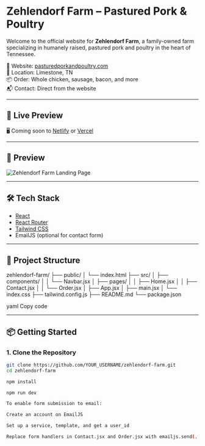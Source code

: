 # Zehlendorf Farm – Pastured Pork & Poultry

Welcome to the official website for **Zehlendorf Farm**, a family-owned farm specializing in humanely raised, pastured pork and poultry in the heart of Tennessee.

🌱 Website: [pasturedporkandpoultry.com](https://pasturedporkandpoultry.com)  
📍 Location: Limestone, TN  
📦 Order: Whole chicken, sausage, bacon, and more  
📬 Contact: Direct from the website

---

## 🚀 Live Preview

🖥️ Coming soon to [Netlify](https://netlify.com) or [Vercel](https://vercel.com)

---

## 📸 Preview

![Zehlendorf Farm Landing Page](./public/screenshot.jpg) <!-- Add a screenshot if available -->

---

## 🛠 Tech Stack

- [React](https://reactjs.org/)
- [React Router](https://reactrouter.com/)
- [Tailwind CSS](https://tailwindcss.com/)
- EmailJS (optional for contact form)

---

## 📂 Project Structure

zehlendorf-farm/
├── public/
│ └── index.html
├── src/
│ ├── components/
│ │ └── Navbar.jsx
│ ├── pages/
│ │ ├── Home.jsx
│ │ ├── Contact.jsx
│ │ └── Order.jsx
│ ├── App.jsx
│ ├── main.jsx
│ └── index.css
├── tailwind.config.js
├── README.md
└── package.json

yaml
Copy code



---

## 📦 Getting Started

### 1. Clone the Repository

```bash
git clone https://github.com/YOUR_USERNAME/zehlendorf-farm.git
cd zehlendorf-farm

npm install

npm run dev

To enable form submission to email:

Create an account on EmailJS

Set up a service, template, and get a user_id

Replace form handlers in Contact.jsx and Order.jsx with emailjs.send(...)



